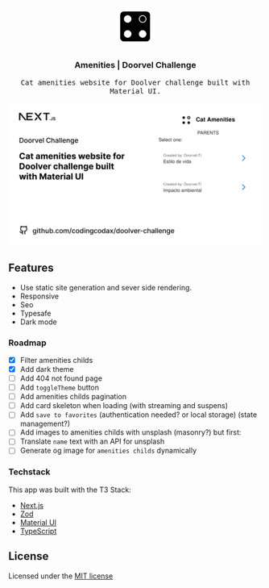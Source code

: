 <p align='center'>
  <a href='https://github.com/codingcodax/slug'>
    <img src='./public/favicons/mstile-70x70.png' width='80' height='80' />
  </a>

  <h3 align='center'>Amenities | Doorvel Challenge</h3>

  <p align='center'>
    <samp>Cat amenities website for Doolver challenge built with Material UI.</samp>
  </p>
</p>

![slug website preview](./public/img/og.png)

## Features

- Use static site generation and sever side rendering.
- Responsive
- Seo
- Typesafe
- Dark mode

### Roadmap

- [x] Filter amenities childs
- [x] Add dark theme
- [ ] Add 404 not found page
- [ ] Add `toggleTheme` button
- [ ] Add amenities childs pagination
- [ ] Add card skeleton when loading (with streaming and suspens)
- [ ] Add `save to favorites` (authentication needed? or local storage) (state management?)
- [ ] Add images to amenities childs with unsplash (masonry?) but first:
- [ ] Translate `name` text with an API for unsplash
- [ ] Generate og image for `amenities childs` dynamically

### Techstack

This app was built with the T3 Stack:

- [Next.js](https://nextjs.org)
- [Zod](https://zod.dev/)
- [Material UI](https://mui.com)
- [TypeScript](https://typescriptlang.org)

## License

Licensed under the [MIT license](./LICENSE.md)
